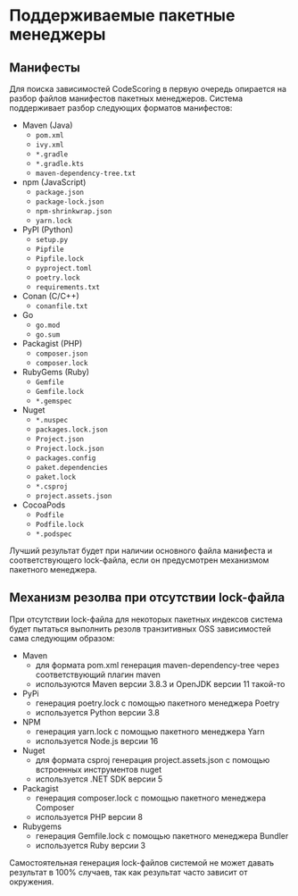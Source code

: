 # Поддерживаемые пакетные менеджеры

## Манифесты

Для поиска зависимостей CodeScoring в первую очередь опирается на разбор файлов манифестов пакетных менеджеров. Система поддерживает разбор следующих форматов манифестов:


- Maven (Java)
    + `pom.xml`
    + `ivy.xml`
    + `*.gradle`
    + `*.gradle.kts`
    + `maven-dependency-tree.txt`
- npm (JavaScript)
    + `package.json`
    + `package-lock.json`
    + `npm-shrinkwrap.json`
    + `yarn.lock`
- PyPI (Python)
    + `setup.py`
    + `Pipfile`
    + `Pipfile.lock`
    + `pyproject.toml`
    + `poetry.lock`
    + `requirements.txt`
- Conan (C/C++)
    + `conanfile.txt`
- Go
    + `go.mod`
    + `go.sum`
- Packagist (PHP)
    + `composer.json`
    + `composer.lock`
- RubyGems (Ruby)
    + `Gemfile`
    + `Gemfile.lock`
    + `*.gemspec`
- Nuget
    + `*.nuspec`
    + `packages.lock.json`
    + `Project.json`
    + `Project.lock.json`
    + `packages.config`
    + `paket.dependencies`
    + `paket.lock`
    + `*.csproj`
    + `project.assets.json`
- CocoaPods
    + `Podfile`
    + `Podfile.lock`
    + `*.podspec`

Лучший результат будет при наличии основного файла манифеста и соответствующего lock-файла, если он предусмотрен механизмом пакетного менеджера.


## Механизм резолва при отсутствии lock-файла

При отсутствии lock-файла для некоторых пакетных индексов система будет пытаться выполнить резолв транзитивных OSS зависимостей сама следующим образом:

- Maven
    + для формата pom.xml генерация maven-dependency-tree через соответствующий плагин maven
    + используются Maven версии 3.8.3 и OpenJDK версии 11 такой-то
- PyPi
    + генерация poetry.lock с помощью пакетного менеджера Poetry
    + используется Python версии 3.8
- NPM
    + генерация yarn.lock с помощью пакетного менеджера Yarn
    + используется Node.js версии 16
- Nuget
    + для формата csproj генерация project.assets.json с помощью встроенных инструментов nuget
    + используется .NET SDK версии 5
- Packagist
    + генерация composer.lock с помощью пакетного менеджера Composer
    + используется PHP версии 8
- Rubygems
    + генерация Gemfile.lock с помощью пакетного менеджера Bundler
    + используется Ruby версии 3

Самостоятельная генерация lock-файлов системой не может давать результат в 100% случаев, так как результат часто зависит от окружения.
